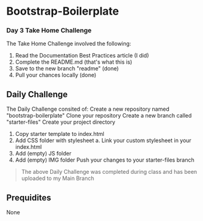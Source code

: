 # Bootstrap-Boilerplate

### Day 3 Take Home Challenge
The Take Home Challenge involved the following:
1. Read the Documentation Best Practices article (I did)
2. Complete the README.md (that's what this is)
3. Save to the new branch "readme" (done)
4. Pull your chances locally (done)

## Daily Challenge
The Daily Challenge consited of:
Create a new repository named "bootstrap-boilerplate"
Clone your repository
Create a new branch called "starter-files"
Create your project directory
1. Copy starter template to index.html
2. Add CSS folder with stylesheet
    a. Link your custom stylesheet in your index.html
3. Add (empty) JS folder
4. Add (empty) IMG folder
Push your changes to your starter-files branch

> The above Daily Challenge was completed during class and has been uploaded to my Main Branch

## Prequidites
None